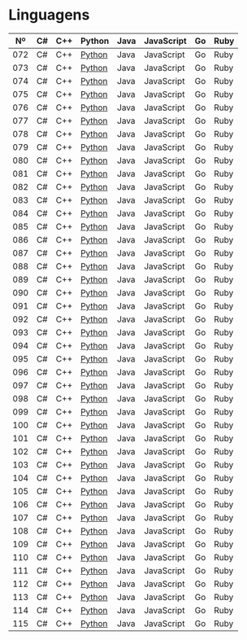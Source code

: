 # Linguagens

|  Nº | C# | C++ | Python                    | Java | JavaScript | Go | Ruby |
| --- | -- | --- | ------------------------- | ---- | ---------- | -- | ---- |
| 072 | C# | C++ | [Python](./python/072.py) | Java | JavaScript | Go | Ruby |
| 073 | C# | C++ | [Python](./python/073.py) | Java | JavaScript | Go | Ruby |
| 074 | C# | C++ | [Python](./python/074.py) | Java | JavaScript | Go | Ruby |
| 075 | C# | C++ | [Python](./python/075.py) | Java | JavaScript | Go | Ruby |
| 076 | C# | C++ | [Python](./python/076.py) | Java | JavaScript | Go | Ruby |
| 077 | C# | C++ | [Python](./python/077.py) | Java | JavaScript | Go | Ruby |
| 078 | C# | C++ | [Python](./python/078.py) | Java | JavaScript | Go | Ruby |
| 079 | C# | C++ | [Python](./python/079.py) | Java | JavaScript | Go | Ruby |
| 080 | C# | C++ | [Python](./python/080.py) | Java | JavaScript | Go | Ruby |
| 081 | C# | C++ | [Python](./python/081.py) | Java | JavaScript | Go | Ruby |
| 082 | C# | C++ | [Python](./python/082.py) | Java | JavaScript | Go | Ruby |
| 083 | C# | C++ | [Python](./python/083.py) | Java | JavaScript | Go | Ruby |
| 084 | C# | C++ | [Python](./python/084.py) | Java | JavaScript | Go | Ruby |
| 085 | C# | C++ | [Python](./python/085.py) | Java | JavaScript | Go | Ruby |
| 086 | C# | C++ | [Python](./python/086.py) | Java | JavaScript | Go | Ruby |
| 087 | C# | C++ | [Python](./python/087.py) | Java | JavaScript | Go | Ruby |
| 088 | C# | C++ | [Python](./python/088.py) | Java | JavaScript | Go | Ruby |
| 089 | C# | C++ | [Python](./python/089.py) | Java | JavaScript | Go | Ruby |
| 090 | C# | C++ | [Python](./python/090.py) | Java | JavaScript | Go | Ruby |
| 091 | C# | C++ | [Python](./python/091.py) | Java | JavaScript | Go | Ruby |
| 092 | C# | C++ | [Python](./python/092.py) | Java | JavaScript | Go | Ruby |
| 093 | C# | C++ | [Python](./python/093.py) | Java | JavaScript | Go | Ruby |
| 094 | C# | C++ | [Python](./python/094.py) | Java | JavaScript | Go | Ruby |
| 095 | C# | C++ | [Python](./python/095.py) | Java | JavaScript | Go | Ruby |
| 096 | C# | C++ | [Python](./python/096.py) | Java | JavaScript | Go | Ruby |
| 097 | C# | C++ | [Python](./python/097.py) | Java | JavaScript | Go | Ruby |
| 098 | C# | C++ | [Python](./python/098.py) | Java | JavaScript | Go | Ruby |
| 099 | C# | C++ | [Python](./python/099.py) | Java | JavaScript | Go | Ruby |
| 100 | C# | C++ | [Python](./python/100.py) | Java | JavaScript | Go | Ruby |
| 101 | C# | C++ | [Python](./python/101.py) | Java | JavaScript | Go | Ruby |
| 102 | C# | C++ | [Python](./python/102.py) | Java | JavaScript | Go | Ruby |
| 103 | C# | C++ | [Python](./python/103.py) | Java | JavaScript | Go | Ruby |
| 104 | C# | C++ | [Python](./python/104.py) | Java | JavaScript | Go | Ruby |
| 105 | C# | C++ | [Python](./python/105.py) | Java | JavaScript | Go | Ruby |
| 106 | C# | C++ | [Python](./python/106.py) | Java | JavaScript | Go | Ruby |
| 107 | C# | C++ | [Python](./python/107.py) | Java | JavaScript | Go | Ruby |
| 108 | C# | C++ | [Python](./python/108.py) | Java | JavaScript | Go | Ruby |
| 109 | C# | C++ | [Python](./python/109.py) | Java | JavaScript | Go | Ruby |
| 110 | C# | C++ | [Python](./python/110.py) | Java | JavaScript | Go | Ruby |
| 111 | C# | C++ | [Python](./python/111.py) | Java | JavaScript | Go | Ruby |
| 112 | C# | C++ | [Python](./python/112.py) | Java | JavaScript | Go | Ruby |
| 113 | C# | C++ | [Python](./python/113.py) | Java | JavaScript | Go | Ruby |
| 114 | C# | C++ | [Python](./python/114.py) | Java | JavaScript | Go | Ruby |
| 115 | C# | C++ | [Python](./python/115.py) | Java | JavaScript | Go | Ruby |
